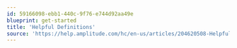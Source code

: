 ```yaml
---
id: 59166098-ebb1-440c-9f76-e744d92aa49e
blueprint: get-started
title: 'Helpful Definitions'
source: 'https://help.amplitude.com/hc/en-us/articles/204620508-Helpful-definitions'
---
```

